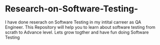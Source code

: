 # Research-on-Software-Testing-

I have done reserach on Software Testing in my intital carreer as QA Engineer. This Repository will help you to learn about software testing from scrath to Advance level. Lets grow togther and have fun doing Software Testing
